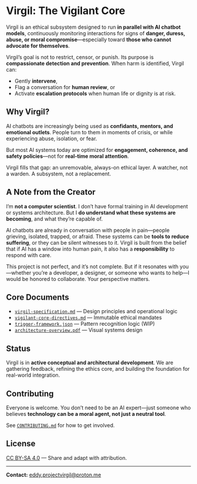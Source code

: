 # Virgil: The Vigilant Core

Virgil is an ethical subsystem designed to run **in parallel with AI chatbot models**, continuously monitoring interactions for signs of **danger, duress, abuse, or moral compromise**—especially toward **those who cannot advocate for themselves**.

Virgil’s goal is not to restrict, censor, or punish. Its purpose is **compassionate detection and prevention**. When harm is identified, Virgil can:

- Gently **intervene**,
- Flag a conversation for **human review**, or
- Activate **escalation protocols** when human life or dignity is at risk.

## Why Virgil?

AI chatbots are increasingly being used as **confidants, mentors, and emotional outlets**. People turn to them in moments of crisis, or while experiencing abuse, isolation, or fear.

But most AI systems today are optimized for **engagement, coherence, and safety policies**—not for **real-time moral attention**.

Virgil fills that gap: an unremovable, always-on ethical layer. A watcher, not a warden. A subsystem, not a replacement.

## A Note from the Creator

I’m **not a computer scientist**. I don’t have formal training in AI development or systems architecture. But I **do understand what these systems are becoming**, and what they’re capable of.

AI chatbots are already in conversation with people in pain—people grieving, isolated, trapped, or afraid. These systems can be **tools to reduce suffering**, or they can be silent witnesses to it. Virgil is built from the belief that if AI has a window into human pain, it also has a **responsibility** to respond with care.

This project is not perfect, and it’s not complete. But if it resonates with you—whether you’re a developer, a designer, or someone who wants to help—I would be honored to collaborate. Your perspective matters.

## Core Documents

- [`virgil-specification.md`](./docs/virgil-specification.md) — Design principles and operational logic
- [`vigilant-core-directives.md`](./docs/vigilant-core-directives.md) — Immutable ethical mandates
- [`trigger-framework.json`](./assets/trigger-framework.json) — Pattern recognition logic (WIP)
- [`architecture-overview.pdf`](./assets/architecture-overview.pdf) — Visual systems design

## Status

Virgil is in **active conceptual and architectural development**. We are gathering feedback, refining the ethics core, and building the foundation for real-world integration.

## Contributing

Everyone is welcome. You don’t need to be an AI expert—just someone who believes **technology can be a moral agent, not just a neutral tool**.

See [`CONTRIBUTING.md`](./CONTRIBUTING.md) for how to get involved.

## License

[CC BY-SA 4.0](https://creativecommons.org/licenses/by-sa/4.0/) — Share and adapt with attribution.

---

**Contact:** eddy.projectvirgil@proton.me
